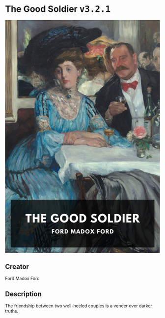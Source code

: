 
# The Good Soldier <kbd>v3.2.1</kbd>

<center>
  <img src="./cover-1024.jpg"/>
</center>

## Creator
Ford Madox Ford

## Description
The friendship between two well-heeled couples is a veneer over darker truths.

